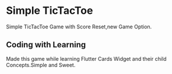# Simple TicTacToe

Simple TicTacToe Game with Score Reset,new Game Option.

## Coding with Learning
Made this game while learning Flutter Cards Widget and their child Concepts.Simple and Sweet.
